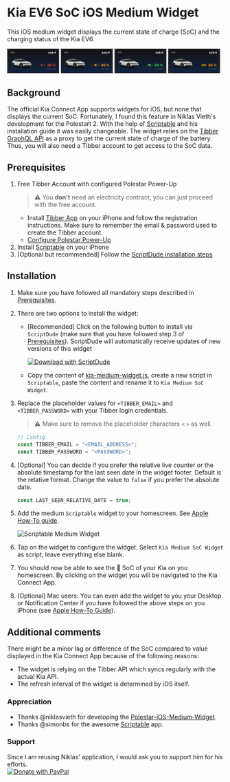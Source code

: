 # Kia EV6 SoC iOS Medium Widget

This iOS medium widget displays the current state of charge (SoC) and the charging status of the Kia EV6.

<p float="left">
    <img src="./images/kia_medium_widget_low.png" width="24%" alt="Kia medium Widget (low)"/>
    <img src="./images/kia_medium_widget_medium.png" width="24%" alt="Kia medium Widget (medium)"/>
    <img src="./images/kia_medium_widget_high.png" width="24%" alt="Kia medium Widget (high)"/>
    <img src="./images/kia_medium_widget_charging.png" width="24%" alt="Kia medium Widget (charging)"/>
</p>

## Background

The official Kia Connect App supports widgets for iOS, but none that displays the current SoC. Fortunately, I found this feature in Niklas Vieth's development for the Polestart 2. With the help of [Scriptable](https://scriptable.app/) and his installation guide it was easily changeable. The widget relies on the [Tibber GraphQL API](https://developer.tibber.com/docs/overview) as a proxy to get the current state of charge of the battery. Thus, you will also need a Tibber account to get access to the SoC data.

## Prerequisites

1. Free Tibber Account with configured Polestar Power-Up
    > :warning: You **don't** need an electricity contract, you can just proceed with the free account.
    - Install [Tibber App](https://apps.apple.com/de/app/tibber-%C3%B6kostrom/id1127805969) on your iPhone and follow the registration instructions. Make sure to remember the email & password used to create the Tibber account.
    - [Configure Polestar Power-Up](https://support.tibber.com/en/articles/6675026-smart-charge-your-polestar-with-tibber#:~:text=How%20do%20I%20connect%20my%20Polestar%20to%20Tibber%3F)
2. Install [Scriptable](https://apps.apple.com/de/app/scriptable/id1405459188) on your iPhone
3. [Optional but recommended] Follow the [ScriptDude installation steps](https://scriptdu.de/#installation)

## Installation

1. Make sure you have followed all mandatory steps described in [Prerequisites](./README.md#Prerequisites).

2. There are two options to install the widget:
    - [Recommended] Click on the following button to install via `ScriptDude` (make sure that you have followed step 3 of [Prerequisites](./README.md#Prerequisites)). ScriptDude will automatically receive updates of new versions of this widget

        [![Download with ScriptDude](https://scriptdu.de/download.svg)](https://scriptdu.de/?name=Kia+Medium+Widget&source=https%3A%2F%2Fgist.github.com%2FThatIsEpic%2F3306871318f121b3642e8f8845c5d574%23file-kia-medium-widget-js&docs=#generator)

    - Copy the content of [kia-medium-widget.js](hhttps://gist.github.com/ThatIsEpic/17b4466b6d3d6bc36910b08f24472851), create a new script in `Scriptable`, paste the content and rename it to `Kia Medium SoC Widget`.

3. Replace the placeholder values for `<TIBBER_EMAIL>` and `<TIBBER_PASSWORD>` with your Tibber login credentials.
    > :warning: Make sure to remove the placeholder characters `<` `>` as well.

    ```js
    // Config
    const TIBBER_EMAIL = "<EMAIL_ADDRESS>";
    const TIBBER_PASSWORD = "<PASSWORD>";
    ```

4. [Optional] You can decide if you prefer the relative live counter or the absolute timestamp for the last seen date in the widget footer. Default is the relative format. Change the value to `false` if you prefer the absolute date.

    ```js
    const LAST_SEEN_RELATIVE_DATE = true;
    ```

5. Add the medium `Scriptable` widget to your homescreen. See [Apple How-To guide](https://support.apple.com/en-us/HT207122#:~:text=How%20to%20add%20widgets%20to%20your%20Home%20Screen).

    <img src="./images/scriptable_medium_widget.jpeg" width="200" alt="Scriptable Medium Widget"/>

6. Tap on the widget to configure the widget. Select `Kia Medium SoC Widget` as script, leave everything else blank.

7. You should now be able to see the :battery: SoC of your Kia on you homescreen. By clicking on the widget you will be navigated to the Kia Connect App.

8. [Optional] Mac users: You can even add the widget to you your Desktop or Notification Center if you have followed the above steps on you iPhone (see [Apple How-To Guide](https://support.apple.com/en-al/guide/mac-help/mchl52be5da5/mac#:~:text=Use%20iPhone%20widgets%20on%20your%20Mac)).

## Additional comments

There might be a minor lag or difference of the SoC compared to value displayed in the Kia Connect App because of the following reasons:

- The widget is relying on the Tibber API which syncs regularly with the actual Kia API.
- The refresh interval of the widget is determined by iOS itself.

### Appreciation

- Thanks @niklasvieth for developing the [Polestar-iOS-Medium-Widget](https://github.com/niklasvieth/polestar-ios-medium-widget).
- Thanks @simonbs for the awesome [Scriptable](https://scriptable.app/) app.

### Support

Since I am reusing Niklas' application, I would ask you to support him for his efforts.
<br>
<a href="https://www.paypal.me/niklasvieth" >
  <img src="https://raw.githubusercontent.com/stefan-niedermann/paypal-donate-button/master/paypal-donate-button.png" alt="Donate with PayPal" width="200px" />
</a>
